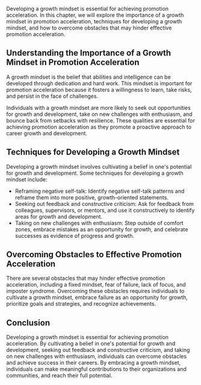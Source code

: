 
Developing a growth mindset is essential for achieving promotion acceleration. In this chapter, we will explore the importance of a growth mindset in promotion acceleration, techniques for developing a growth mindset, and how to overcome obstacles that may hinder effective promotion acceleration.

Understanding the Importance of a Growth Mindset in Promotion Acceleration
--------------------------------------------------------------------------

A growth mindset is the belief that abilities and intelligence can be developed through dedication and hard work. This mindset is important for promotion acceleration because it fosters a willingness to learn, take risks, and persist in the face of challenges.

Individuals with a growth mindset are more likely to seek out opportunities for growth and development, take on new challenges with enthusiasm, and bounce back from setbacks with resilience. These qualities are essential for achieving promotion acceleration as they promote a proactive approach to career growth and development.

Techniques for Developing a Growth Mindset
------------------------------------------

Developing a growth mindset involves cultivating a belief in one's potential for growth and development. Some techniques for developing a growth mindset include:

* Reframing negative self-talk: Identify negative self-talk patterns and reframe them into more positive, growth-oriented statements.
* Seeking out feedback and constructive criticism: Ask for feedback from colleagues, supervisors, or mentors, and use it constructively to identify areas for growth and development.
* Taking on new challenges with enthusiasm: Step outside of comfort zones, embrace mistakes as an opportunity for growth, and celebrate successes as evidence of progress and growth.

Overcoming Obstacles to Effective Promotion Acceleration
--------------------------------------------------------

There are several obstacles that may hinder effective promotion acceleration, including a fixed mindset, fear of failure, lack of focus, and imposter syndrome. Overcoming these obstacles requires individuals to cultivate a growth mindset, embrace failure as an opportunity for growth, prioritize goals and strategies, and recognize achievements.

Conclusion
----------

Developing a growth mindset is essential for achieving promotion acceleration. By cultivating a belief in one's potential for growth and development, seeking out feedback and constructive criticism, and taking on new challenges with enthusiasm, individuals can overcome obstacles and achieve success in their careers. By embracing a growth mindset, individuals can make meaningful contributions to their organizations and communities, and reach their full potential.
